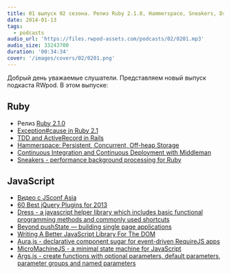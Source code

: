 ```yaml
---
title: 01 выпуск 02 сезона. Релиз Ruby 2.1.0, Hammerspace, Sneakers, Dress, Aura.js и прочее
date: 2014-01-13
tags:
  - podcasts
audio_url: 'https://files.rwpod-assets.com/podcasts/02/0201.mp3'
audio_size: 33243700
duration: '00:34:34'
cover: '/images/covers/02/0201.png'
---
```


Добрый день уважаемые слушатели. Представляем новый выпуск подкаста RWpod. В этом выпуске:

## Ruby

- Релиз [Ruby 2.1.0](http://www.ruby-lang.org/en/news/2013/12/25/ruby-2-1-0-is-released/)
- [Exception#cause in Ruby 2.1](http://blog.bugsnag.com/2014/01/03/ruby-2-1-exception-causes/)
- [TDD and ActiveRecord in Rails](http://solnic.eu/2014/01/06/tdd-and-activerecord-in-rails.html)
- [Hammerspace: Persistent, Concurrent, Off-heap Storage](http://nerds.airbnb.com/hammerspace-persistent-concurrent-off-heap-storage/)
- [Continuous Integration and Continuous Deployment with Middleman](http://blog.codeship.io/2014/01/07/continuous-deployment-for-static-pages.html)
- [Sneakers - performance background processing for Ruby](http://jondot.github.io/sneakers/)

## JavaScript

- [Видео с JSconf Asia](http://2013.jsconf.asia/)
- [60 Best jQuery Plugins for 2013](http://webtoolsdepot.com/60-best-jquery-plugins-for-2013/)
- [Dress - a javascript helper library which includes basic functional programming methods and commonly used shortcuts](http://dressjs.org/)
- [Beyond pushState — building single page applications](https://medium.com/joys-of-javascript/4353246f4480)
- [Writing A Better JavaScript Library For The DOM](http://coding.smashingmagazine.com/2014/01/13/better-javascript-library-for-the-dom/)
- [Aura.js - declarative component sugar for event-driven RequireJS apps](http://aurajs.com/)
- [MicroMachineJS - a minimal state machine for JavaScript](http://shime.github.io/blog/micromachinejs-a-minimal-state-machine-for-javascript/)
- [Args.js - create functions with optional parameters, default parameters, parameter groups and named parameters](http://autographer.github.io/args.js/)
